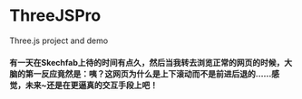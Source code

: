 # ThreeJSPro
Three.js project and demo
#### 有一天在Skechfab上待的时间有点久，然后当我转去浏览正常的网页的时候，大脑的第一反应竟然是：咦？这网页为什么是上下滚动而不是前进后退的……感觉，未来~还是在更逼真的交互手段上吧！
